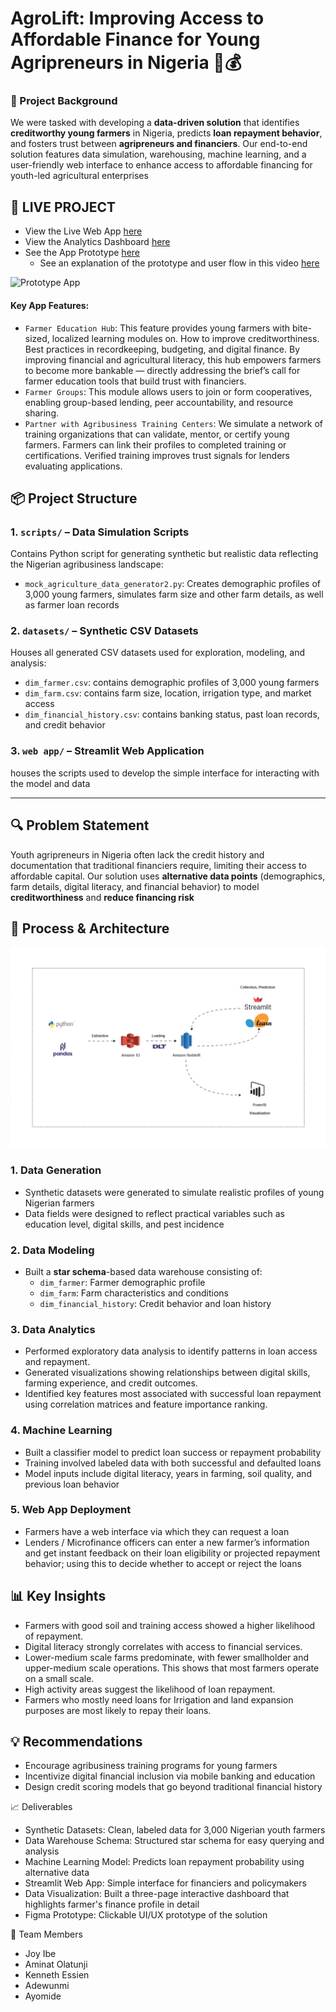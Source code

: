 # AgroLift: Improving Access to Affordable Finance for Young Agripreneurs in Nigeria 🌾💰

### 🌱 Project Background
We were tasked with developing a **data-driven solution** that identifies **creditworthy young farmers** in Nigeria, predicts **loan repayment behavior**, and fosters trust between **agripreneurs and financiers**. Our end-to-end solution features data simulation, warehousing, machine learning, and a user-friendly web interface to enhance access to affordable financing for youth-led agricultural enterprises

## 🚀 LIVE PROJECT

- View the Live Web App [here](https://team-rushhour.streamlit.app/)
- View the Analytics Dashboard [here](https://app.powerbi.com/view?r=eyJrIjoiY2NlYmIxN2ItMmRlYS00YzZjLWIxZWYtZTYxMGMzNzJhNzQ0IiwidCI6IjhkNzA3ZDY0LTgwNWYtNDM3OS1hOWQxLWU1M2VlNjE3YzBkYiJ9)
- See the App Prototype [here](https://www.figma.com/proto/vxUYmhgnXhS86z1Xllr8X0/Agrolift?page-id=1%3A2&node-id=4-1427&starting-point-node-id=4%3A1427&scaling=scale-down-width&content-scaling=fixed&t=KLhy1l7N9h82iPKV-1)
  - See an explanation of the prototype and user flow in this video [here](https://drive.google.com/file/d/1EPz3CU0YSPuKzaqWCH-fojtCulmEXX9k/view?usp=sharing)

![Prototype App](agrolift_prototype_demo.gif)

#### Key App Features:
- `Farmer Education Hub`: This feature provides young farmers with bite-sized, localized learning modules on. How to improve creditworthiness. Best practices in recordkeeping, budgeting, and digital finance. By improving financial and agricultural literacy, this hub empowers farmers to become more bankable — directly addressing the brief’s call for farmer education tools that build trust with financiers.
- `Farmer Groups`: This module allows users to join or form cooperatives, enabling group-based lending, peer accountability, and resource sharing.
- `Partner with Agribusiness Training Centers`: We simulate a network of training organizations that can validate, mentor, or certify young farmers. Farmers can link their profiles to completed training or certifications. Verified training improves trust signals for lenders evaluating applications.


## 📦 Project Structure

### 1. `scripts/` – Data Simulation Scripts
Contains Python script for generating synthetic but realistic data reflecting the Nigerian agribusiness landscape:
- `mock_agriculture_data_generator2.py`: Creates demographic profiles of 3,000 young farmers, simulates farm size and other farm details, as well as farmer loan records

### 2. `datasets/` – Synthetic CSV Datasets
Houses all generated CSV datasets used for exploration, modeling, and analysis:
- `dim_farmer.csv`: contains demographic profiles of 3,000 young farmers
- `dim_farm.csv`: contains farm size, location, irrigation type, and market access
- `dim_financial_history.csv`: contains banking status, past loan records, and credit behavior

### 3. `web app/` – Streamlit Web Application
houses the scripts used to develop the simple interface for interacting with the model and data

---

## 🔍 Problem Statement
Youth agripreneurs in Nigeria often lack the credit history and documentation that traditional financiers require, limiting their access to affordable capital. Our solution uses **alternative data points** (demographics, farm details, digital literacy, and financial behavior) to model **creditworthiness** and **reduce financing risk**


## 🔧 Process & Architecture

![Agripreneur Architecture](Architectural_view_of_solution.png)

### 1. Data Generation
- Synthetic datasets were generated to simulate realistic profiles of young Nigerian farmers
- Data fields were designed to reflect practical variables such as education level, digital skills, and pest incidence

### 2. Data Modeling
- Built a **star schema**-based data warehouse consisting of:
  - `dim_farmer`: Farmer demographic profile
  - `dim_farm`: Farm characteristics and conditions
  - `dim_financial_history`: Credit behavior and loan history

### 3. Data Analytics
   - Performed exploratory data analysis to identify patterns in loan access and repayment.  
   - Generated visualizations showing relationships between digital skills, farming experience, and credit outcomes.  
   - Identified key features most associated with successful loan repayment using correlation matrices and feature importance ranking.

### 4. Machine Learning
- Built a classifier model to predict loan success or repayment probability
- Training involved labeled data with both successful and defaulted loans
- Model inputs include digital literacy, years in farming, soil quality, and previous loan behavior

### 5. Web App Deployment
- Farmers have a web interface via which they can request a loan
- Lenders / Microfinance officers can enter a new farmer’s information and get instant feedback on their loan eligibility or projected repayment behavior; using this to decide whether to accept or reject the loans


## 📊 Key Insights
- Farmers with good soil and training access showed a higher likelihood of repayment.
- Digital literacy strongly correlates with access to financial services.
- Lower-medium scale farms predominate, with fewer smallholder and upper-medium scale operations. This shows that most farmers operate on a small scale.
- High activity areas suggest the likelihood of loan repayment.
- Farmers who mostly need loans for Irrigation and land expansion purposes are most likely to repay their loans.



## 💡 Recommendations
- Encourage agribusiness training programs for young farmers
- Incentivize digital financial inclusion via mobile banking and education
- Design credit scoring models that go beyond traditional financial history


📈 Deliverables
- Synthetic Datasets: Clean, labeled data for 3,000 Nigerian youth farmers
- Data Warehouse Schema:	Structured star schema for easy querying and analysis
- Machine Learning Model:	Predicts loan repayment probability using alternative data
- Streamlit Web App:	Simple interface for financiers and policymakers
- Data Visualization: Built a three-page interactive dashboard that highlights farmer's finance profile in detail
- Figma Prototype: Clickable UI/UX prototype of the solution

🤝 Team Members
- Joy Ibe
- Aminat Olatunji
- Kenneth Essien
- Adewunmi
- Ayomide
